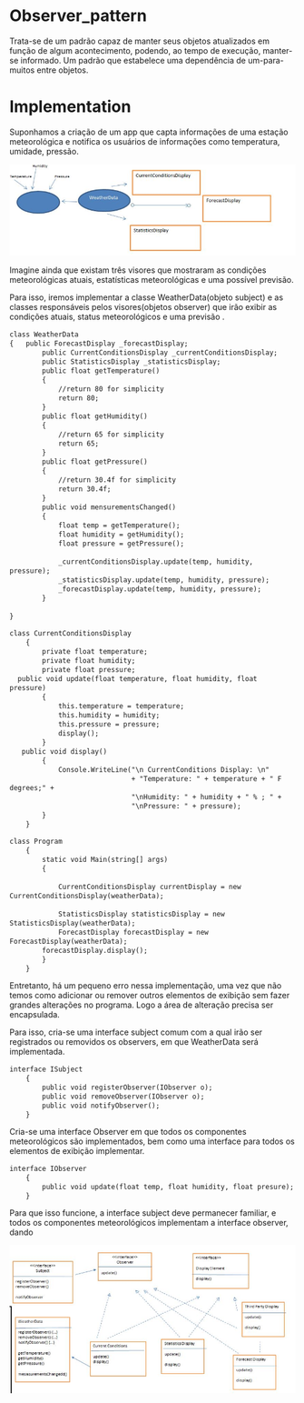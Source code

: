# Observer_pattern

Trata-se de um padrão capaz de manter seus objetos atualizados em função de algum acontecimento, podendo, ao tempo de execução, 
manter-se informado. Um  padrão que estabelece uma dependência de um-para-muitos entre objetos.

# Implementation

Suponhamos a criação de um app que capta informações de uma estação meteorológica e notifica os usuários de informações como 
temperatura, umidade, pressão. 

<img src="https://raw.githubusercontent.com/RMiike/design-patterns/master/ObserverPaterns/assets/Observer.001.JPG" >

Imagine ainda que existam três visores que mostraram as condições meteorológicas atuais, estatísticas meteorológicas e uma possível 
previsão. 

Para isso, iremos implementar a classe WeatherData(objeto subject) e as classes responsáveis pelos visores(objetos observer) que irão exibir as condições atuais, status meteorológicos e uma previsão .


```
class WeatherData
{   public ForecastDisplay _forecastDisplay;
        public CurrentConditionsDisplay _currentConditionsDisplay;
        public StatisticsDisplay _statisticsDisplay;
        public float getTemperature()
        {
            //return 80 for simplicity
            return 80;
        }
        public float getHumidity()
        {
            //return 65 for simplicity
            return 65;
        }
        public float getPressure()
        {
            //return 30.4f for simplicity
            return 30.4f;
        }
        public void mensurementsChanged()
        {
            float temp = getTemperature();
            float humidity = getHumidity();
            float pressure = getPressure();

            _currentConditionsDisplay.update(temp, humidity, pressure);
            _statisticsDisplay.update(temp, humidity, pressure);
            _forecastDisplay.update(temp, humidity, pressure);
        }

}
```
```
class CurrentConditionsDisplay 
    {
        private float temperature;
        private float humidity;
        private float pressure;
  public void update(float temperature, float humidity, float pressure)
        {
            this.temperature = temperature;
            this.humidity = humidity;
            this.pressure = pressure;
            display();
        }
   public void display()
        {
            Console.WriteLine("\n CurrentConditions Display: \n"
                              + "Temperature: " + temperature + " F degrees;" +
                              "\nHumidity: " + humidity + " % ; " +
                              "\nPressure: " + pressure);
        }
    }

```
```
class Program
    {
        static void Main(string[] args)
        {
            
            CurrentConditionsDisplay currentDisplay = new CurrentConditionsDisplay(weatherData);

            StatisticsDisplay statisticsDisplay = new StatisticsDisplay(weatherData);
            ForecastDisplay forecastDisplay = new ForecastDisplay(weatherData);
		forecastDisplay.display();
        }
    }
```

Entretanto, há um pequeno erro nessa implementação, uma vez que não temos como adicionar ou remover outros elementos de exibição sem fazer grandes alterações no programa. Logo a área de alteração precisa ser encapsulada.

Para isso, cria-se uma interface subject comum com a qual irão ser registrados ou removidos os observers,  em que WeatherData será implementada.
```
interface ISubject
    {
        public void registerObserver(IObserver o);
        public void removeObserver(IObserver o);
        public void notifyObserver();
    }
```


Cria-se uma interface Observer em que todos os componentes meteorológicos são implementados, bem como uma interface para todos os elementos de exibição implementar.
```
interface IObserver
    {
        public void update(float temp, float humidity, float presure);
    }
```


Para que isso funcione, a interface subject deve permanecer familiar, e todos os componentes meteorológicos implementam a interface observer, dando 

<img src= "https://raw.githubusercontent.com/RMiike/design-patterns/master/ObserverPaterns/assets/Observer.002.JPG">
